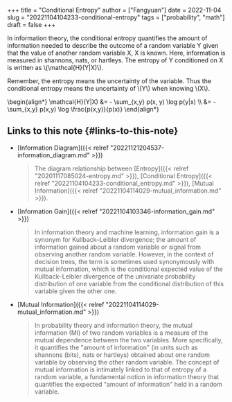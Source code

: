 +++
title = "Conditional Entropy"
author = ["Fangyuan"]
date = 2022-11-04
slug = "20221104104233-conditional-entropy"
tags = ["probability", "math"]
draft = false
+++

In information theory, the conditional entropy quantifies the amount of information needed to describe the outcome of a random variable Y given that the value of another random variable X, X is known. Here, information is measured in shannons, nats, or hartleys. The entropy of Y conditioned on X is written as \\(\mathcal{H}(Y|X)\\).

Remember, the entropy means the uncertainty of the variable. Thus the conditional entropy means the uncertainty of \\(Y\\) when knowing \\(X\\).

\begin{align\*}
\mathcal{H}(Y|X) &= - \sum\_{x,y} p(x, y) \log p(y|x) \\\\
&= - \sum\_{x,y} p(x,y) \log \frac{p(x,y)}{p(x)}
\end{align\*}


## Links to this note {#links-to-this-note}

-   [Information Diagram]({{< relref "20221121204537-information_diagram.md" >}})

    > The diagram relationship between [Entropy]({{< relref "20201117085024-entropy.md" >}}), [Conditional Entropy]({{< relref "20221104104233-conditional_entropy.md" >}}), [Mutual Information]({{< relref "20221104114029-mutual_information.md" >}}).
-   [Information Gain]({{< relref "20221104103346-information_gain.md" >}})

    > In information theory and machine learning, information gain is a synonym for Kullback–Leibler divergence; the amount of information gained about a random variable or signal from observing another random variable. However, in the context of decision trees, the term is sometimes used synonymously with mutual information, which is the conditional expected value of the Kullback–Leibler divergence of the univariate probability distribution of one variable from the conditional distribution of this variable given the other one.
-   [Mutual Information]({{< relref "20221104114029-mutual_information.md" >}})

    > In probability theory and information theory, the mutual information (MI) of two random variables is a measure of the <span class="underline">mutual dependence between the two variables</span>. More specifically, it quantifies the "amount of information" (in units such as shannons (bits), nats or hartleys) obtained about one random variable <span class="underline">by observing the other random variable</span>. The concept of mutual information is intimately linked to that of entropy of a random variable, a fundamental notion in information theory that quantifies the expected "amount of information" held in a random variable.
